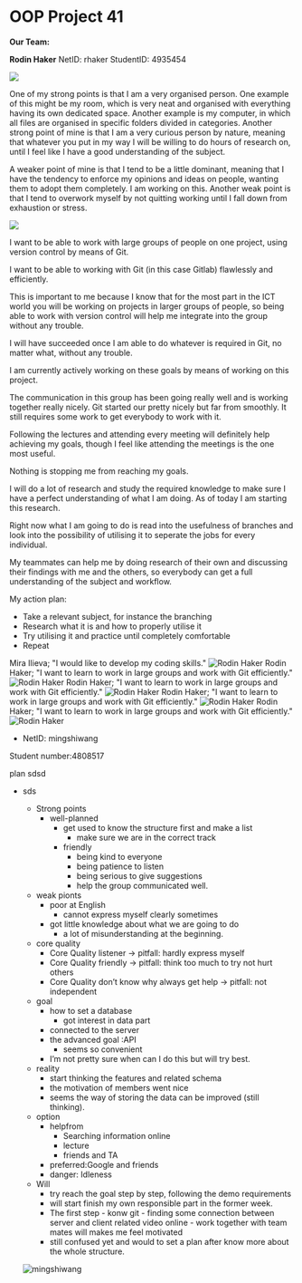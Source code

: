 # OOP Project 41

**Our Team:**

**Rodin Haker**
NetID: rhaker
StudentID: 4935454

![](https://scontent-ams3-1.xx.fbcdn.net/v/t1.0-9/42381500_1759879337470904_4660947420706766848_n.jpg?_nc_cat=111&_nc_ht=scontent-ams3-1.xx&oh=96235fdbe6d29d2f9e5752e0260d264d&oe=5CF4AB06)

One of my strong points is that I am a very organised person. One example of this might be my room, which is very neat and organised with everything having its own dedicated space. Another example is my computer, in which all files are organised in specific folders divided in categories.
Another strong point of mine is that I am a very curious person by nature, meaning that whatever you put in my way I will be willing to do hours of research on, until I feel like I have a good understanding of the subject.

A weaker point of mine is that I tend to be a little dominant, meaning that I have the tendency to enforce my opinions and ideas on people, wanting them to adopt them completely. I am working on this.
Another weak point is that I tend to overwork myself by not quitting working until I fall down from exhaustion or stress.

![](https://www.dropbox.com/s/785dghw3rdl7m9p/image3.png?dl=0)

I want to be able to work with large groups of people on one project, using version control by means of Git.

I want to be able to working with Git (in this case Gitlab) flawlessly and efficiently.

This is important to me because I know that for the most part in the ICT world you will be working on projects in larger groups of people, so being able to work with version control will help me integrate into the group without any trouble.

I will have succeeded once I am able to do whatever is required in Git, no matter what, without any trouble.

I am currently actively working on these goals by means of working on this project.

The communication in this group has been going really well and is working together really nicely. Git started our pretty nicely but far from smoothly. It still requires some work to get everybody to work with it.

Following the lectures and attending every meeting will definitely help achieving my goals, though I feel like attending the meetings is the one most useful.

Nothing is stopping me from reaching my goals.

I will do a lot of research and study the required knowledge to make sure I have a perfect understanding of what I am doing. As of today I am starting this research.

Right now what I am going to do is read into the usefulness of branches and look into the possibility of utilising it to seperate the jobs for every individual.

My teammates can help me by doing research of their own and discussing their findings with me and the others, so everybody can get a full understanding of the subject and workflow.

My action plan:

- Take a relevant subject, for instance the branching
- Research what it is and how to properly utilise it
- Try utilising it and practice until completely comfortable
- Repeat

Mira Ilieva; "I would like to develop my coding skills."
![Rodin Haker
](https://osistud.tudelft.nl/osiris_student/DownloadPasfoto.do?state=789C73720E0EB1B235F04D4D01C29CCCBCF4D43CBFCCD4D272CF92D4A2C492FC225B5D175D0320D009482D2ACECF4BCCC94C04B2824B4A5352F34AD014191A4080B9B189B185B1A5B1A1B129101BEA40553BA614A5161B62188C2C6B842C8B22638C4D26BD283FB500BB73604A02128BD3F24BF2897469585166566A586A0E50277E63C16E02A906293624A802B7BF602A50FD0700813A8ACB)
Rodin Haker; "I want to learn to work in large groups and work with Git efficiently."
![Rodin Haker
](https://osistud.tudelft.nl/osiris_student/DownloadPasfoto.do?state=789C73720E0EB1B235F04D4D01C29CCCBCF4D43CBFCCD4D272CF92D4A2C492FC225B5D175D0320D009482D2ACECF4BCCC94C04B2824B4A5352F34AD014191A4080B9B189B1A5B1B1B1299006621DA86AC794A2D462430C8391658D906551648CB1C9A417E5A71660770E4C494062715A7E493E912E0D2BCACC4A0D4BCD01EAC46F2CD84D20D520C5860455E0F6174C05AAFF0089DC8AD5)
Rodin Haker; "I want to learn to work in large groups and work with Git efficiently."
![Rodin Haker
](https://osistud.tudelft.nl/osiris_student/DownloadPasfoto.do?state=789C73720E0EB1B235F04D4D01C29CCCBCF4D43CBFCCD4D272CF92D4A2C492FC225B5D175D0320D009482D2ACECF4BCCC94C04B2824B4A5352F34AD014191A4080B9B189B1A5B1B1B1299006621DA86AC794A2D462430C8391658D906551648CB1C9A417E5A71660770E4C494062715A7E493E912E0D2BCACC4A0D4BCD01EAC46F2CD84D20D520C5860455E0F6174C05AAFF0089DC8AD5)
Rodin Haker; "I want to learn to work in large groups and work with Git efficiently."
![Rodin Haker
](https://osistud.tudelft.nl/osiris_student/DownloadPasfoto.do?state=789C73720E0EB1B235F04D4D01C29CCCBCF4D43CBFCCD4D272CF92D4A2C492FC225B5D175D0320D009482D2ACECF4BCCC94C04B2824B4A5352F34AD014191A4080B9B189B1A5B1B1B1299006621DA86AC794A2D462430C8391658D906551648CB1C9A417E5A71660770E4C494062715A7E493E912E0D2BCACC4A0D4BCD01EAC46F2CD84D20D520C5860455E0F6174C05AAFF0089DC8AD5)
Rodin Haker; "I want to learn to work in large groups and work with Git efficiently."
![Rodin Haker
](https://osistud.tudelft.nl/osiris_student/DownloadPasfoto.do?state=789C73720E0EB1B235F04D4D01C29CCCBCF4D43CBFCCD4D272CF92D4A2C492FC225B5D175D0320D009482D2ACECF4BCCC94C04B2824B4A5352F34AD014191A4080B9B189B1A5B1B1B1299006621DA86AC794A2D462430C8391658D906551648CB1C9A417E5A71660770E4C494062715A7E493E912E0D2BCACC4A0D4BCD01EAC46F2CD84D20D520C5860455E0F6174C05AAFF0089DC8AD5)



- NetID: mingshiwang

Student number:4808517

plan
sdsd
- sds
    - Strong points
        - well-planned
            - get used to know the structure first and make a list
                - make sure we are in the correct track
          - friendly
               - being kind to everyone
               - being patience to listen
               - being serious to give suggestions
               - help the group communicated well.
     - weak pionts
          - poor at English
               - cannot express myself clearly sometimes
          - got little knowledge about what we are going to do
               - a lot of misunderstanding at the beginning.
     - core quality
          - Core Quality listener -> pitfall: hardly express myself
          - Core Quality friendly -> pitfall: think too much to try not hurt others
          - Core Quality don’t know why always get help -> pitfall: not independent
     - goal
          - how to set a database
               - got interest in data part
          - connected to the server
          - the advanced goal :API
               - seems so convenient
          - I’m not pretty sure when can I do this but will try best.
     - reality
          - start thinking the features and related schema
          - the motivation of members went nice
          - seems the way of storing the data can be improved (still thinking).
     - option
          - helpfrom
               - Searching information online
               - lecture
               - friends and TA
          - preferred:Google and friends
          - danger: Idleness
     - Will
          - try reach the goal step by step, following the demo requirements
          - will start finish my own responsible part in the former week.
          - The first step
                - konw git
                - finding some connection between server and client related video online
                - work together with team mates will makes me feel motivated
          - still confused yet and would to set a plan after know more about the whole structure.

  ![mingshiwang](http://wx4.sinaimg.cn/large/007dMMBLgy1fxloan33jmj31o027v1kx.jpg)
